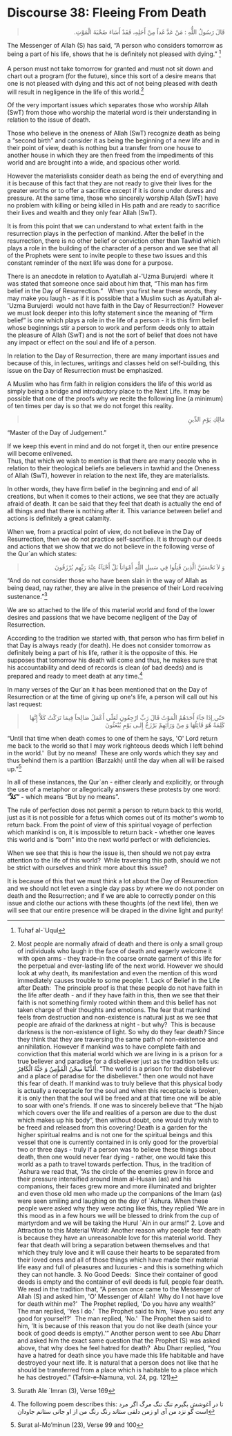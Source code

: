 Discourse 38: Fleeing From Death
================================

<blockquote dir="rtl">
  <p>
قَالَ رَسُولُ اللٌّهِ : مَنْ عَدَّ غَداً مِنْ أَجَلِهِ، فَقَدْ أَسَاءَ
صُحْبَةَ الْمَوْتِ.
  </p>
</blockquote>

The Messenger of Allah (S) has said, “A person who considers tomorrow as
being a part of his life, shows that he is definitely not pleased with
dying.” [^1]  
    
 A person must not take tomorrow for granted and must not sit down and
chart out a program (for the future), since this sort of a desire means
that one is not pleased with dying and this act of not being pleased
with death will result in negligence in the life of this world.[^2]

Of the very important issues which separates those who worship Allah
(SwT) from those who worship the material word is their understanding in
relation to the issue of death.

Those who believe in the oneness of Allah (SwT) recognize death as being
a “second birth” and consider it as being the beginning of a new life
and in their point of view, death is nothing but a transfer from one
house to another house in which they are then freed from the impediments
of this world and are brought into a wide, and spacious other world.

However the materialists consider death as being the end of everything
and it is because of this fact that they are not ready to give their
lives for the greater worths or to offer a sacrifice except if it is
done under duress and pressure. At the same time, those who sincerely
worship Allah (SwT) have no problem with killing or being killed in His
path and are ready to sacrifice their lives and wealth and they only
fear Allah (SwT).

It is from this point that we can understand to what extent faith in the
resurrection plays in the perfection of mankind. After the belief in the
resurrection, there is no other belief or conviction other than Tawhid
which plays a role in the building of the character of a person and we
see that all of the Prophets were sent to invite people to these two
issues and this constant reminder of the next life was done for a
purpose.

There is an anecdote in relation to Ayatullah al-'Uzma Burujerdi  where
it was stated that someone once said about him that, “This man has firm
belief in the Day of Resurrection.”   When you first hear these words,
they may make you laugh - as if it is possible that a Muslim such as
Ayatullah al-'Uzma Burujerdi  would not have faith in the Day of
Resurrection!?  However we must look deeper into this lofty statement
since the meaning of “firm belief” is one which plays a role in the life
of a person - it is this firm belief whose beginnings stir a person to
work and perform deeds only to attain the pleasure of Allah (SwT) and is
not the sort of belief that does not have any impact or effect on the
soul and life of a person.

In relation to the Day of Resurrection, there are many important issues
and because of this, in lectures, writings and classes held on
self-building, this issue on the Day of Resurrection must be emphasized.

A Muslim who has firm faith in religion considers the life of this world
as simply being a bridge and introductory place to the Next Life. It may
be possible that one of the proofs why we recite the following line (a
minimum) of ten times per day is so that we do not forget this reality.

<blockquote dir="rtl">
  <p>
مَالِكِ يَوْمِ الدِّينِ
  </p>
</blockquote>

“Master of the Day of Judgement.”

If we keep this event in mind and do not forget it, then our entire
presence will become enlivened.  
 Thus, that which we wish to mention is that there are many people who
in relation to their theological beliefs are believers in tawhid and the
Oneness of Allah (SwT), however in relation to the next life, they are
materialists.

In other words, they have firm belief in the beginning and end of all
creations, but when it comes to their actions, we see that they are
actually afraid of death. It can be said that they feel that death is
actually the end of all things and that there is nothing after it. This
variance between belief and actions is definitely a great calamity.

When we, from a practical point of view, do not believe in the Day of
Resurrection, then we do not practice self-sacrifice. It is through our
deeds and actions that we show that we do not believe in the following
verse of the Qur\`an which states:

<blockquote dir="rtl">
  <p>
وَ لاَ تَحْسَبَنَّ الَّذِينَ قُتِلُوا فِي سَبيلِ اللٌّهِ أَمْوَاتاً
بَلْ أَحْيَآءٌ عِنْدَ رَبِّهِم يُرْزَقُونَ
  </p>
</blockquote>

“And do not consider those who have been slain in the way of Allah as
being dead, nay rather, they are alive in the presence of their Lord
receiving sustenance.”[^3]

We are so attached to the life of this material world and fond of the
lower desires and passions that we have become negligent of the Day of
Resurrection.

According to the tradition we started with, that person who has firm
belief in that Day is always ready (for death). He does not consider
tomorrow as definitely being a part of his life, rather it is the
opposite of this. He supposes that tomorrow his death will come and
thus, he makes sure that his accountability and deed of records is clean
(of bad deeds) and is prepared and ready to meet death at any time.[^4]

In many verses of the Qur\`an it has been mentioned that on the Day of
Resurrection or at the time of giving up one's life, a person will call
out his last request:

<blockquote dir="rtl">
  <p>
حَتّى ِإذَا جَآءَ أَحَدَهُمُ الْمَوْتُ قَالَ رَبِّ ارْجِعُونِ لَعَلّى
أَعْمَلُ صَالِحاً فِيمَا تَرَكْتُ كَلاَّ إِنَّهَا كَلِمَةٌ هُوَ
قَائِلُهَا وَ مِنْ وَرَائِهِمْ بَرْزَخٌ إِلـى يَوْمِ يُبْعَثُونَ
  </p>
</blockquote>

“Until that time when death comes to one of them he says, 'O' Lord
return me back to the world so that I may work righteous deeds which I
left behind in the world.'  But by no means!  These are only words which
they say and thus behind them is a partition (Barzakh) until the day
when all will be raised up.”[^5]

In all of these instances, the Qur\`an - either clearly and explicitly,
or through the use of a metaphor or allegorically answers these protests
by one word: “**كلاّ” -** which means “But by no means”.

The rule of perfection does not permit a person to return back to this
world, just as it is not possible for a fetus which comes out of its
mother's womb to return back. From the point of view of this spiritual
voyage of perfection which mankind is on, it is impossible to return
back - whether one leaves this world and is “born” into the next world
perfect or with deficiencies.

When we see that this is how the issue is, then should we not pay extra
attention to the life of this world?  While traversing this path, should
we not be strict with ourselves and think more about this issue? 

It is because of this that we must think a lot about the Day of
Resurrection and we should not let even a single day pass by where we do
not ponder on death and the Resurrection; and if we are able to
correctly ponder on this issue and clothe our actions with these
thoughts (of the next life), then we will see that our entire presence
will be draped in the divine light and purity!

[^1]: Tuhaf al-\`Uqul

[^2]: Most people are normally afraid of death and there is only a small
group of individuals who laugh in the face of death and eagerly welcome
it with open arms - they trade-in the coarse ornate garment of this life
for the perpetual and ever-lasting life of the next world. However we
should look at why death, its manifestation and even the mention of this
word immediately causes trouble to some people: 1. Lack of Belief in the
Life after Death:  The principle proof is that these people do not have
faith in the life after death - and if they have faith in this, then we
see that their faith is not something firmly rooted within them and this
belief has not taken charge of their thoughts and emotions. The fear
that mankind feels from destruction and non-existence is natural just as
we see that people are afraid of the darkness at night - but why?  This
is because darkness is the non-existence of light. So why do they fear
death? Since they think that they are traversing the same path of
non-existence and annihilation. However if mankind was to have complete
faith and conviction that this material world which we are living in is
a prison for a true believer and paradise for a disbeliever just as the
tradition tells us: أَلدُّنْيَا سِجْنُ الْمُؤْمِنُ وَ جَنَّةُ
الْكَافِرُ. “The world is a prison for the disbeliever and a place of
paradise for the disbeliever.” then one would not have this fear of
death. If mankind was to truly believe that this physical body is
actually a receptacle for the soul and when this receptacle is broken,
it is only then that the soul will be freed and at that time one will be
able to soar with one's friends. If one was to sincerely believe that
“The hijab which covers over the life and realities of a person are due
to the dust which makes up his body”, then without doubt, one would
truly wish to be freed and released from this covering! Death is a
garden for the higher spiritual realms and is not one for the spiritual
beings and this vessel that one is currently contained in is only good
for the proverbial two or three days - truly if a person was to believe
these things about death, then one would never fear dying - rather, one
would take this world as a path to travel towards perfection. Thus, in
the tradition of \`Ashura we read that, “As the circle of the enemies
grew in force and their pressure intensified around Imam al-Husain (as)
and his companions, their faces grew more and more illuminated and
brighter and even those old men who made up the companions of the Imam
(as) were seen smiling and laughing on the day of \`Ashura. When these
people were asked why they were acting like this, they replied 'We are
in this mood as in a few hours we will be blessed to drink from the cup
of martyrdom and we will be taking the Hurul \`Ain in our arms!” 2. Love
and Attraction to this Material World: Another reason why people fear
death is because they have an unreasonable love for this material world.
They fear that death will bring a separation between themselves and that
which they truly love and it will cause their hearts to be separated
from their loved ones and all of those things which have made their
material life easy and full of pleasures and luxuries - and this is
something which they can not handle. 3. No Good Deeds:  Since their
container of good deeds is empty and the container of evil deeds is
full, people fear death. We read in the tradition that, “A person once
came to the Messenger of Allah (S) and asked him, 'O' Messenger of
Allah!  Why do I not have love for death within me?'  The Prophet
replied, 'Do you have any wealth?'  The man replied, 'Yes I do.'  The
Prophet said to him, 'Have you sent any good for yourself?'  The man
replied, 'No.'  The Prophet then said to him, 'It is because of this
reason that you do not like death (since your book of good deeds is
empty).'” Another person went to see Abu Dharr and asked him the exact
same question that the Prophet (S) was asked above, that why does he
feel hatred for death?  Abu Dharr replied, “You have a hatred for death
since you have made this life habitable and have destroyed your next
life. It is natural that a person does not like that he should be
transferred from a place which is habitable to a place which he has
destroyed.” (Tafsir-e-Namuna, vol. 24, pg. 121)

[^3]: Surath Ale \`Imran (3), Verse 169

[^4]: The following poem describes this: تا در آغوشش بگيرم تنگ تنگ مرگ
اگر مرد است گو نزد من آى او زمن دلقى ستاند رنگ رنگ من از او جانى ستانم
جاودان

[^5]: Surat al-Mo’minun (23), Verse 99 and 100


